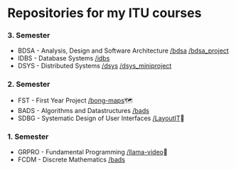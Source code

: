 # Repositories for my ITU courses

### 3. Semester
- BDSA - Analysis, Design and Software Architecture [/bdsa](https://github.com/hojelse/bdsa) [/bdsa_project](https://github.com/hojelse/bdsa_project)
- IDBS - Database Systems [/idbs](https://github.com/hojelse/idbs)
- DSYS - Distributed Systems [/dsys](https://github.com/hojelse/dsys) [/dsys_miniproject](https://github.com/hojelse/dsys_miniproject)

### 2. Semester
- FST - First Year Project [/bong-maps](https://github.com/hojelse/bong-maps)🗺
- BADS - Algorithms and Datastructures [/bads](https://github.com/hojelse/bads)
- SDBG - Systematic Design of User Interfaces [/LayoutIT](https://github.com/hojelse/LayoutIT)🎨

### 1. Semester
- GRPRO - Fundamental Programming [/llama-video](https://github.com/hojelse/llama-video)🦙
- FCDM - Discrete Mathematics [/bads](https://github.com/hojelse/bads)
